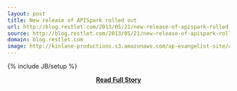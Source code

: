 ```yaml
---
layout: post
title: New release of APISpark rolled out
url: http://blog.restlet.com/2013/05/21/new-release-of-apispark-rolled-out/
source: http://blog.restlet.com/2013/05/21/new-release-of-apispark-rolled-out/
domain: blog.restlet.com
image: http://kinlane-productions.s3.amazonaws.com/ap-evangelist-site/curated/screenshots/8998_blog_restlet_com.png
---
```

{% include JB/setup %}<p></p>
<center><p><a href="http://blog.restlet.com/2013/05/21/new-release-of-apispark-rolled-out/" style='padding:25px; font-sze:18px; font-weight: bold;'>Read Full Story</a></p></center>
